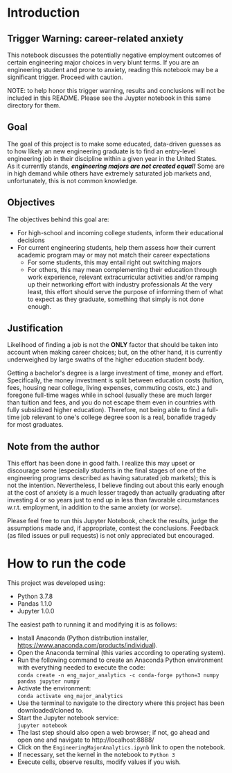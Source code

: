 # Introduction

## Trigger Warning: career-related anxiety

This notebook discusses the potentially negative employment outcomes of certain engineering major choices in very blunt terms. If you are an engineering student and prone to anxiety, reading this notebook may be a significant trigger. Proceed with caution.

NOTE: to help honor this trigger warning, results and conclusions will not be included in this README. Please see the Juypter notebook in this same directory for them.

## Goal

The goal of this project is to make some educated, data-driven guesses as to how likely an new engineering graduate is to find an entry-level engineering job in their discipline within a given year in the United States. As it currently stands, ***engineering majors are not created equal!*** Some are in high demand while others have extremely saturated job markets and, unfortunately, this is not common knowledge.

## Objectives

The objectives behind this goal are:
* For high-school and incoming college students, inform their educational decisions
* For current engineering students, help them assess how their current academic program may or may not match their career expectations
    * For some students, this may entail right out switching majors
    * For others, this may mean complementing their education through work experience, relevant extracurricular activities and/or ramping up their networking effort with industry professionals
At the very least, this effort should serve the purpose of informing them of what to expect as they graduate, something that simply is not done enough.

## Justification

Likelihood of finding a job is not the **ONLY** factor that should be taken into account when making career choices; but, on the other hand, it is currently underweighed by large swaths of the higher education student body.

Getting a bachelor's degree is a large investment of time, money and effort. Specifically, the money investment is split between education costs (tuition, fees, housing near college, living expenses, commuting costs, etc.) and foregone full-time wages while in school (usually these are much larger than tuition and fees, and you do not escape them even in countries with fully subsidized higher education). Therefore, not being able to find a full-time job relevant to one's college degree soon is a real, bonafide tragedy for most graduates.

## Note from the author

This effort has been done in good faith. I realize this may upset or discourage some (especially students in the final stages of one of the engineering programs described as having saturated job markets); this is not the intention. Nevertheless, I believe finding out about this early enough at the cost of anxiety is a much lesser tragedy than actually graduating after investing 4 or so years just to end up in less than favorable circumstances w.r.t. employment, in addition to the same anxiety (or worse).

Please feel free to run this Jupyter Notebook, check the results, judge the assumptions made and, if appropriate, contest the conclusions. Feedback (as filed issues or pull requests) is not only appreciated but encouraged.

# How to run the code

This project was developed using:

* Python 3.7.8
* Pandas 1.1.0
* Jupyter 1.0.0

The easiest path to running it and modifying it is as follows:
* Install Anaconda (Python distribution installer, https://www.anaconda.com/products/individual).
* Open the Anaconda terminal (this varies according to operating system).
* Run the following command to create an Anaconda Python environment with everything needed to execute the code: <br>`conda create -n eng_major_analytics -c conda-forge python=3 numpy pandas jupyter numpy`
* Activate the environment: <br>`conda activate eng_major_analytics`
* Use the terminal to navigate to the directory where this project has been downloaded/cloned to.
* Start the Jupyter notebook service: <br>`jupyter notebook`
* The last step should also open a web browser; if not, go ahead and open one and navigate to http://localhost:8888/
* Click on the `EngineeringMajorAnalytics.ipynb` link to open the notebook.
* If necessary, set the kernel in the notebook to `Python 3`
* Execute cells, observe results, modify values if you wish.